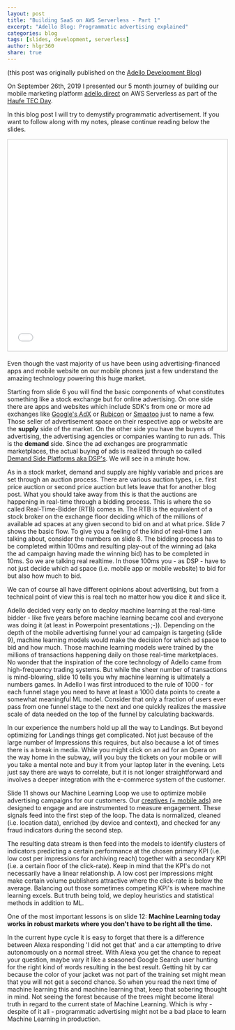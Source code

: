 ```yaml
---
layout: post
title: "Building SaaS on AWS Serverless - Part 1"
excerpt: "Adello Blog: Programmatic advertising explained"
categories: blog
tags: [slides, development, serverless]
author: hlgr360
share: true
---
```


(this post was originally published on the [Adello Development Blog](http://adello.github.io))

On September 26th, 2019 I presented our 5 month journey of building our mobile marketing platform [adello.direct](https://www.adello.direct) on AWS Serverless as part of the [Haufe TEC Day](http://work.haufegroup.io/TEC-Day-2019-rundowni/). 

In this blog post I will  try to demystify programmatic advertisement. If you want to follow along with my notes, please continue reading below the slides.

<iframe src="//www.slideshare.net/slideshow/embed_code/key/KoqvM9eJhlVe76" width="595" height="485" frameborder="0" marginwidth="0" marginheight="0" scrolling="no" style="border:1px solid #CCC; border-width:1px; margin-bottom:5px; max-width: 100%;" allowfullscreen> </iframe>

Even though the vast majority of us have been using advertising-financed apps and mobile website on our mobile phones just a few understand the amazing technology powering this huge market. 

Starting from slide 6 you will find the basic components of what constitutes something like a stock exchange but for online advertising. On one side there are apps and websites which include SDK's from one or more ad exchanges like [Google's AdX](https://developers.google.com/ad-manager/mobile-ads-sdk) or [Rubicon](https://rubiconproject.com) or [Smaatoo](https://www.smaato.com) just to name a few. Those seller of advertisement space on their respective app or website are the **supply** side of the market. On the other side you have the buyers of advertising, the advertising agencies or companies wanting to run ads. This is the **demand** side. Since the ad exchanges are programmatic marketplaces, the actual buying of ads is realized through so called [Demand Side Platforms aka DSP's](https://developers.google.com/third-party-ads/adx-vendors). We will see in a minute how. 

As in a stock market, demand and supply are highly variable and prices are set through an auction process. There are various auction types, i.e. first price auction or second price auction but lets leave that for another blog post. What you should take away from this is that the auctions are happening in real-time through a bidding process. This is where the so called Real-Time-Bidder (RTB) comes in. The RTB is the equivalent of a stock broker on the exchange floor deciding which of the millions of available ad spaces at any given second to bid on and at what price. Slide 7 shows the basic flow. To give you a feeling of the kind of real-time I am talking about, consider the numbers on slide 8. The bidding process has to be completed within 100ms and resulting play-out of the winning ad (aka the ad campaign having made the winning bid) has to be completed in 10ms. So we are talking real realtime. In those 100ms you - as DSP - have to not just decide which ad space (i.e. mobile app or mobile website) to bid for but also how much to bid.

We can of course all have different opinions about advertising, but from a technical point of view this is real tech no matter how you dice it and slice it.

Adello decided very early on to deploy machine learning at the real-time bidder - like five years before machine learning became cool and everyone was doing it (at least in Powerpoint presentations ;-)). Depending on the depth of the mobile advertising funnel your ad campaign is targeting (slide 9), machine learning models would make the decision for which ad space to bid and how much. Those machine learning models were trained by the millions of transactions happening daily on those real-time marketplaces. No wonder that the inspiration of the core technology of Adello came from high-frequency trading systems. But while the sheer number of transactions is mind-blowing, slide 10 tells you why machine learning is ultimately a numbers games. In Adello I was first introduced to the rule of 1000 - for each funnel stage you need to have at least a 1000 data points to create a somewhat meaningful ML model. Consider that only a fraction of users ever pass from one funnel stage to the next and one quickly realizes the massive scale of data needed on the top of the funnel by calculating backwards. 

In our experience the numbers hold up all the way to Landings. But beyond optimizing for Landings things get complicated. Not just because of the large number of Impressions this requires, but also because a lot of times there is a break in media. While you might click on an ad for an Opera on the way home in the subway, will you buy the tickets on your mobile or will you take a mental note and buy it from your laptop later in the evening. Lets just say there are ways to correlate, but it is not longer straightforward and involves a deeper integration with the e-commerce system of the customer.

Slide 11 shows our Machine Learning Loop we use to optimize mobile advertising campaigns for our customers. Our [creatives (= mobile ads)](https://www.adello.com/products/creative-gallery/) are designed to engage and are instrumented to measure engagement. These signals feed into the first step of the loop. The data is normalized, cleaned (i.e. location data), enriched (by device and context), and checked for any fraud indicators during the second step. 

The resulting data stream is then feed into the models to identify clusters of indicators predicting a certain performance at the chosen primary KPI (i.e. low cost per impressions for archiving reach) together with a secondary KPI (i.e. a certain floor of the click-rate). Keep  in mind that the KPI's do not necessarily have a linear relationship. A low cost per impressions might make certain volume publishers attractive where the click-rate is below the average. Balancing out those sometimes competing KPI's is where machine learning excels. But truth being told, we deploy heuristics and statistical methods in addition to ML.

One of the most important lessons is on slide 12: **Machine Learning today works in robust markets where you don't have to be right all the time.** 

In the current hype cycle it is easy to forget that there is a difference between Alexa responding 'I did not get that' and a car attempting to drive autonomously on a normal street. With Alexa you get the chance to repeat your question, maybe vary it like a seasoned Google Search user hunting for the right kind of words resulting in the best result. Getting hit by car because the color of your jacket was not part of the training set might mean that you will not get a second chance. So when you read the next time of machine learning this and machine learning that, keep that sobering thought in mind. Not seeing the forest because of the trees might become literal truth in regard to the current state of Machine Learning. Which is why - despite of it all - programmatic advertising might not be a bad place to learn Machine Learning in production.